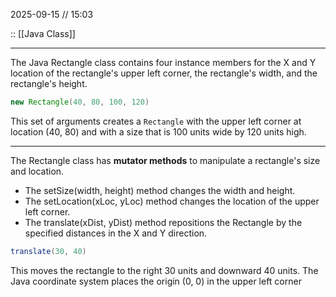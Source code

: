 2025-09-15 // 15:03

:: [[Java Class]]

---

The Java Rectangle class contains four instance members for the X and Y location of the rectangle's upper left corner, the rectangle's width, and the rectangle's height.

```java
new Rectangle(40, 80, 100, 120)
```

This set of arguments creates a `Rectangle` with the upper left corner at location (40, 80) and with a size that is 100 units wide by 120 units high.

---

The Rectangle class has **mutator methods** to manipulate a rectangle's size and location.
- The setSize(width, height) method changes the width and height.
- The setLocation(xLoc, yLoc) method changes the location of the upper left corner.
- The translate(xDist, yDist) method repositions the Rectangle by the specified distances in the X and Y direction.

```java
translate(30, 40)
```

This moves the rectangle to the right 30 units and downward 40 units.
The Java coordinate system places the origin (0, 0) in the upper left corner
